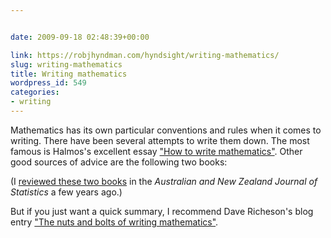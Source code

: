 ```yaml
---


date: 2009-09-18 02:48:39+00:00

link: https://robjhyndman.com/hyndsight/writing-mathematics/
slug: writing-mathematics
title: Writing mathematics
wordpress_id: 549
categories:
- writing
---
```


Mathematics has its own particular conventions and rules when it comes to writing. There have been several attempts to write them down. The most famous is Halmos's excellent essay ["How to write mathematics"](http://www.matem.unam.mx/ernesto/LIBROS/Halmos-How-To-Write%20Mathematics.pdf). Other good sources of advice are the following two books:

(I [reviewed these two books](http://dx.doi.org/10.1111/1467-842X.00078) in the _Australian and New Zealand Journal of Statistics_ a few years ago.)

But if you just want a quick summary, I recommend Dave Richeson's blog entry ["The nuts and bolts of writing mathematics"](http://divisbyzero.com/2009/09/17/the-nuts-and-bolts-of-writing-mathematics-2/).
